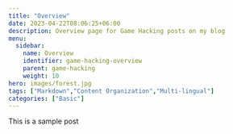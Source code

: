 ```yaml
---
title: "Overview"
date: 2023-04-22T08:06:25+06:00
description: Overview page for Game Hacking posts on my blog
menu:
  sidebar:
    name: Overview
    identifier: game-hacking-overview
    parent: game-hacking
    weight: 10
hero: images/forest.jpg
tags: ["Markdown","Content Organization","Multi-lingual"]
categories: ["Basic"]
---
```


This is a sample post
